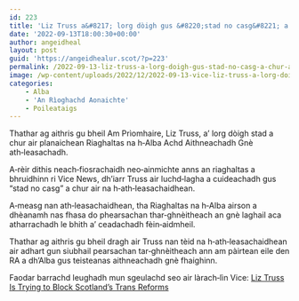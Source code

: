 ```yaml
---
id: 223
title: 'Liz Truss a&#8217; lorg dòigh gus &#8220;stad no casg&#8221; a chur air planaichean Riaghaltas na h-Alba Achd Aithneachadh Gnè ath-leasachadh'
date: '2022-09-13T18:00:30+00:00'
author: angeidheal
layout: post
guid: 'https://angeidhealur.scot/?p=223'
permalink: /2022-09-13-liz-truss-a-lorg-doigh-gus-stad-no-casg-a-chur-air-planaichean-riaghaltas-na-h-alba-achd-aithneachadh-gne-ath-leasachadh/
image: /wp-content/uploads/2022/12/2022-09-13-vice-liz-truss-a-lorg-doigh-gus-stad-no-casg-a-chur-air-planaichean-riaghaltas-na-h-alba-achd-aithneachadh-gne-ath-leasachadh.webp
categories:
    - Alba
    - 'An Rìoghachd Aonaichte'
    - Poileataigs
---
```


Thathar ag aithris gu bheil Am Prìomhaire, Liz Truss, a’ lorg dòigh stad a chur air planaichean Riaghaltas na h‑Alba Achd Aithneachadh Gnè ath‑leasachadh.

A‑rèir dithis neach‑fiosrachaidh neo‑ainmichte anns an riaghaltas a bhruidhinn ri Vice News, dh’iarr Truss air luchd‑lagha a cuideachadh gus “stad no casg” a chur air na h‑ath‑leasachaidhean.

A‑measg nan ath‑leasachaidhean, tha Riaghaltas na h‑Alba airson a dhèanamh nas fhasa do phearsachan thar‑ghnèitheach an gnè laghail aca atharrachadh le bhith a’ ceadachadh fèin‑aidmheil.

Thathar ag aithris gu bheil dragh air Truss nan tèid na h‑ath‑leasachaidhean air adhart gun siubhail pearsachan tar‑ghnèitheach ann am pàirtean eile den RA a dh’Alba gus teisteanas aithneachadh gnè fhaighinn.

Faodar barrachd leughadh mun sgeulachd seo air làrach‑lìn Vice: [Liz Truss Is Trying to Block Scotland’s Trans Reforms](https://www.vice.com/en/article/3adva3/liz-truss-scotland-gender-identity)